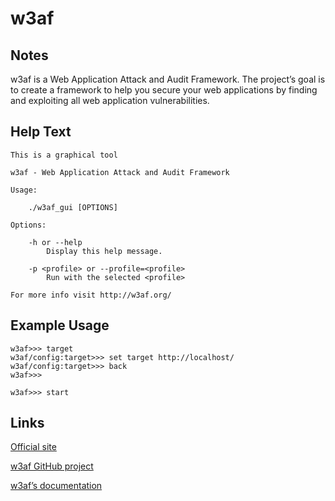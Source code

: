 # w3af

Notes
-------
w3af is a Web Application Attack and Audit Framework. The project’s goal is to create a framework to help you secure your web applications by finding and exploiting all web application vulnerabilities.


Help Text
-------
```
This is a graphical tool

w3af - Web Application Attack and Audit Framework

Usage:

    ./w3af_gui [OPTIONS]

Options:

    -h or --help
        Display this help message.

    -p <profile> or --profile=<profile>
        Run with the selected <profile>

For more info visit http://w3af.org/

```

Example Usage
-------
```
w3af>>> target
w3af/config:target>>> set target http://localhost/
w3af/config:target>>> back
w3af>>>

w3af>>> start
```

Links
-------
[Official site](http://w3af.org/)

[w3af GitHub project](https://github.com/andresriancho/w3af/)

[w3af’s documentation](http://docs.w3af.org/en/latest/)
